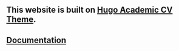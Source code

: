 ## This website is built on [Hugo Academic CV Theme](https://github.com/HugoBlox/theme-academic-cv).

## [Documentation](https://docs.hugoblox.com/)
